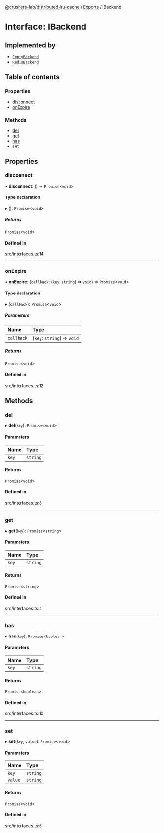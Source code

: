 [@crushers-lab/distributed-lru-cache](../README.md) / [Exports](../modules.md) / IBackend

# Interface: IBackend

## Implemented by

- [`EmptyBackend`](../classes/EmptyBackend.md)
- [`RedisBackend`](../classes/RedisBackend.md)

## Table of contents

### Properties

- [disconnect](IBackend.md#disconnect)
- [onExpire](IBackend.md#onexpire)

### Methods

- [del](IBackend.md#del)
- [get](IBackend.md#get)
- [has](IBackend.md#has)
- [set](IBackend.md#set)

## Properties

### disconnect

• **disconnect**: () => `Promise`<`void`\>

#### Type declaration

▸ (): `Promise`<`void`\>

##### Returns

`Promise`<`void`\>

#### Defined in

src/interfaces.ts:14

___

### onExpire

• **onExpire**: (`callback`: (`key`: `string`) => `void`) => `Promise`<`void`\>

#### Type declaration

▸ (`callback`): `Promise`<`void`\>

##### Parameters

| Name | Type |
| :------ | :------ |
| `callback` | (`key`: `string`) => `void` |

##### Returns

`Promise`<`void`\>

#### Defined in

src/interfaces.ts:12

## Methods

### del

▸ **del**(`key`): `Promise`<`void`\>

#### Parameters

| Name | Type |
| :------ | :------ |
| `key` | `string` |

#### Returns

`Promise`<`void`\>

#### Defined in

src/interfaces.ts:8

___

### get

▸ **get**(`key`): `Promise`<`string`\>

#### Parameters

| Name | Type |
| :------ | :------ |
| `key` | `string` |

#### Returns

`Promise`<`string`\>

#### Defined in

src/interfaces.ts:4

___

### has

▸ **has**(`key`): `Promise`<`boolean`\>

#### Parameters

| Name | Type |
| :------ | :------ |
| `key` | `string` |

#### Returns

`Promise`<`boolean`\>

#### Defined in

src/interfaces.ts:10

___

### set

▸ **set**(`key`, `value`): `Promise`<`void`\>

#### Parameters

| Name | Type |
| :------ | :------ |
| `key` | `string` |
| `value` | `string` |

#### Returns

`Promise`<`void`\>

#### Defined in

src/interfaces.ts:6

